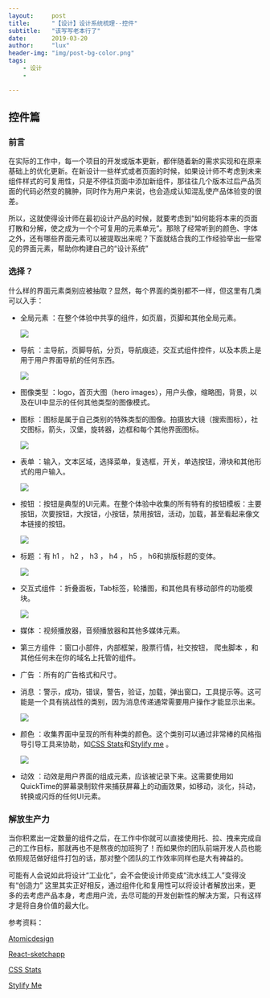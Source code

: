 ```yaml
---
layout:     post
title:      "【设计】设计系统梳理--控件"
subtitle:   "该写写老本行了"
date:       2019-03-20
author:     "lux"
header-img: "img/post-bg-color.png"
tags:
    - 设计
    - 

---
```


## 控件篇

### 前言
在实际的工作中，每一个项目的开发或版本更新，都伴随着新的需求实现和在原来基础上的优化更新。在新设计一些样式或者页面的时候，如果设计师不考虑到未来组件样式的可复用性，只是不停往页面中添加新组件，那往往几个版本过后产品页面的代码必然变的臃肿，同时作为用户来说，也会造成认知混乱使产品体验变的很差。

所以，这就使得设计师在最初设计产品的时候，就要考虑到“如何能将本来的页面打散和分解，使之成为一个个可复用的元素单元”。那除了经常听到的颜色、字体之外，还有哪些界面元素可以被提取出来呢？下面就结合我的工作经验举出一些常见的界面元素，帮助你构建自己的“设计系统”

### 选择？

什么样的界面元素类别应被抽取？显然，每个界面的类别都不一样，但这里有几类可以入手：

- 全局元素 ：在整个体验中共享的组件，如页眉，页脚和其他全局元素。

    ![](https://ws1.sinaimg.cn/large/e66b0ffcly1g193h0hujdj20pp0a1q3k.jpg)

- 导航 ：主导航，页脚导航，分页，导航痕迹，交互式组件控件，以及本质上是用于用户界面导航的任何东西。

    ![](https://ws1.sinaimg.cn/large/e66b0ffcly1g193ktuo77j20mg09zwey.jpg)

- 图像类型 ：logo，首页大图（hero images），用户头像，缩略图，背景，以及在UI中显示的任何其他类型的图像模式。

- 图标 ：图标是属于自己类别的特殊类型的图像。拍摄放大镜（搜索图标），社交图标，箭头，汉堡，旋转器，边框和每个其他界面图标。

    ![](https://ws1.sinaimg.cn/large/e66b0ffcly1g197tc5pthj20g007qwep.jpg)


- 表单 ：输入，文本区域，选择菜单，复选框，开关，单选按钮，滑块和其他形式的用户输入。

   ![](https://ws1.sinaimg.cn/large/e66b0ffcly1g197pi13duj20jm0aj0tl.jpg)
 
- 按钮 ：按钮是典型的UI元素。在整个体验中收集的所有特有的按钮模板：主要按钮，次要按钮，大按钮，小按钮，禁用按钮，活动，加载，甚至看起来像文本链接的按钮。

    ![](https://ws1.sinaimg.cn/large/e66b0ffcly1g194ysu1xnj20iz08p0t6.jpg)
 
- 标题 ：有 h1 ， h2 ， h3 ， h4 ， h5 ， h6和排版标题的变体。

    ![](https://ws1.sinaimg.cn/large/e66b0ffcly1g194ysyuswj20mw0bst9d.jpg)


- 交互式组件 ：折叠面板，Tab标签，轮播图，和其他具有移动部件的功能模块。

    ![](https://ws1.sinaimg.cn/large/e66b0ffcly1g1989jsgnzj20pj0bewfe.jpg)

- 媒体 ：视频播放器，音频播放器和其他多媒体元素。

- 第三方组件 ：窗口小部件，内部框架，股票行情，社交按钮， 爬虫脚本 ，和其他任何未在你的域名上托管的组件。

- 广告 ：所有的广告格式和尺寸。

- 消息 ：警示，成功，错误，警告，验证，加载，弹出窗口，工具提示等。这可能是一个具有挑战性的类别，因为消息传递通常需要用户操作才能显示出来。

    ![](https://ws1.sinaimg.cn/large/e66b0ffcly1g1951gm8vgj20gl088q3c.jpg)

- 颜色 ：收集界面中呈现的所有种类的颜色。这个类别可以通过非常棒的风格指导引导工具来协助，如[CSS Stats](https://cssstats.com/)和[Stylify me](http://stylifyme.com/?stylify=www.baidu.com) 。

    ![](https://ws1.sinaimg.cn/large/e66b0ffcly1g197v19uwlj20i90au3z1.jpg)

- 动效 ：动效是用户界面的组成元素，应该被记录下来。这需要使用如QuickTime的屏幕录制软件来捕获屏幕上的动画效果，如移动，淡化，抖动，转换或闪烁的任何UI元素。


### 解放生产力

当你积累出一定数量的组件之后，在工作中你就可以直接使用托、拉、拽来完成自己的工作目标，那就再也不是熬夜的加班狗了！而如果你的团队前端开发人员也能依照规范做好组件打包的话，那对整个团队的工作效率同样也是大有裨益的。

可能有人会说如此将设计“工业化”，会不会使设计师变成“流水线工人”变得没有“创造力”
这里其实正好相反，通过组件化和复用性可以将设计者解放出来，更多的去考虑产品本身，考虑用户流，去尽可能的开发创新性的解决方案，只有这样才是将自身价值的最大化。



参考资料：

[Atomicdesign](![](https://ws1.sinaimg.cn/large/e66b0ffcly1g1989jsgnzj20pj0bewfe.jpg))

[React-sketchapp](https://github.com/airbnb/react-sketchapp)

[CSS Stats](https://cssstats.com/)

[Stylify Me](http://stylifyme.com/)